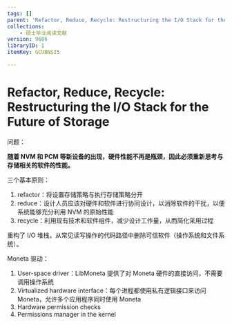 ```yaml
---
tags: []
parent: 'Refactor, Reduce, Recycle: Restructuring the I/O Stack for the Future of Storage'
collections:
    - 硕士毕业阅读文献
version: 9686
libraryID: 1
itemKey: GCUBNSI5

---
```

# Refactor, Reduce, Recycle: Restructuring the I/O Stack for the Future of Storage

问题：

**随着 NVM 和 PCM 等新设备的出现，硬件性能不再是瓶颈，因此必须重新思考与存储相关的软件的性能。**

三个基本原则：

1.  refactor：将设置存储策略与执行存储策略分开
2.  reduce：设计人员应该对硬件和软件进行协同设计，以消除软件的干扰，以便系统能够充分利用 NVM 的原始性能
3.  recycle：利用现有技术和软件组件，减少设计工作量，从而简化采用过程

重构了 I/O 堆栈，从常见读写操作的代码路径中删除可信软件（操作系统和文件系统）。

Moneta 驱动：

1.  User-space driver：LibMoneta 提供了对 Moneta 硬件的直接访问，不需要调用操作系统
2.  Virtualized hardware interface：每个进程都使用私有逻辑接口来访问 Moneta，允许多个应用程序同时使用 Moneta
3.  Hardware permission checks
4.  Permissions manager in the kernel

